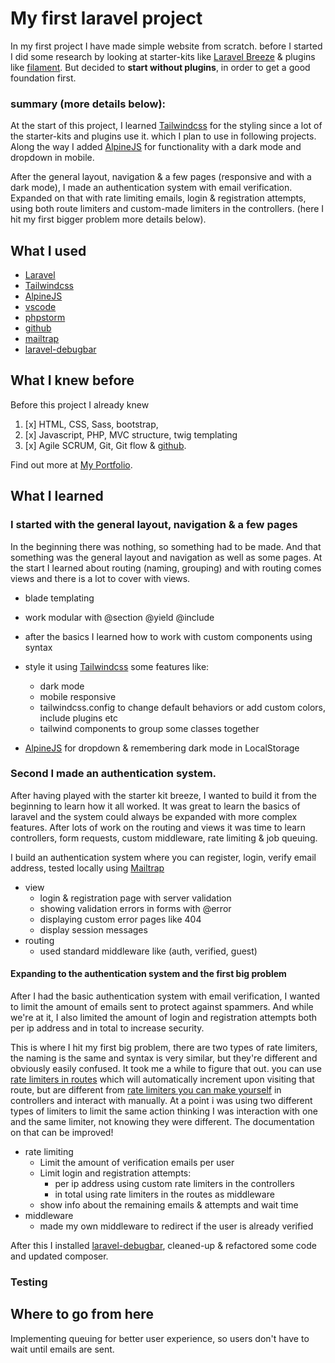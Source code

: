 # My first laravel project

In my first project I have made simple website from scratch.
before I started I did some research by looking at starter-kits
like [Laravel Breeze](https://laravel.com/docs/9.x/starter-kits#laravel-breeze) & plugins
like [filament](https://filamentphp.com/).
But decided to **start without plugins**, in order to get a good foundation first.

### summary (more details below):

At the start of this project, I learned [Tailwindcss](https://tailwindcss.com/) for the styling since a lot of the
starter-kits and plugins use it. which I plan to use in following projects.
Along the way I added [AlpineJS](https://alpinejs.dev/) for functionality with a dark mode and dropdown in mobile.

After the general layout, navigation & a few pages (responsive and with a dark mode), I made an authentication system with email verification.
Expanded on that with rate limiting emails, login & registration attempts, using both route limiters and custom-made limiters in the controllers. (here I hit my first bigger problem more details below).

## What I used

- [Laravel](https://laravel.com/)
- [Tailwindcss](https://tailwindcss.com/)
- [AlpineJS](https://alpinejs.dev/)
- [vscode](https://code.visualstudio.com/)
- [phpstorm](https://www.jetbrains.com/phpstorm/)
- [github](https://github.com/AtlasMountains)
- [mailtrap](https://mailtrap.io/)
- [laravel-debugbar](https://github.com/barryvdh/laravel-debugbar)

## What I knew before

Before this project I already knew

1. [x] HTML, CSS, Sass, bootstrap,
2. [x] Javascript, PHP, MVC structure, twig templating
3. [x] Agile SCRUM, Git, Git flow & [github](https://github.com/AtlasMountains).

Find out more at [My Portfolio](https://github.com/AtlasMountains).

## What I learned

### I started with the general layout, navigation & a few pages

In the beginning there was nothing, so something had to be made. And that something was the general layout and
navigation as well as some pages.
At the start I learned about routing (naming, grouping) and with routing comes views and there is a lot to cover with
views.

- blade templating
- work modular with @section @yield @include
- after the basics I learned how to work with custom components using <x-component> syntax
- style it using [Tailwindcss](https://tailwindcss.com/) some features like:
  - dark mode
  - mobile responsive
  - tailwindcss.config to change default behaviors or add custom colors, include plugins etc
  - tailwind components to group some classes together

- [AlpineJS](https://alpinejs.dev/) for dropdown & remembering dark mode in LocalStorage

### Second I made an authentication system.

After having played with the starter kit breeze, I wanted to build it from the beginning to learn how it all worked.
It was great to learn the basics of laravel and the system could always be expanded with more complex features.
After lots of work on the routing and views it was time to learn controllers, form requests, custom middleware, rate
limiting & job queuing.

I build an authentication system where you can register, login, verify email address, tested locally
using [Mailtrap](https://mailtrap.io/)

- view
  - login & registration page with server validation
  - showing validation errors in forms with @error
  - displaying custom error pages like 404
  - display session messages
- routing
  - used standard middleware like (auth, verified, guest)

#### Expanding to the authentication system and the first big problem

After I had the basic authentication system with email verification, I wanted to limit the amount of emails sent to
protect against spammers. And while we're at it, I also limited the amount of login and registration attempts both per ip
address and in total to increase security.

This is where I hit my first big problem, there are two types of rate limiters, the naming is the same and syntax is very similar, but they're different and obviously easily confused. It took me a while to figure that out. you can use [rate limiters in routes](https://laravel.com/docs/9.x/routing#rate-limiting) which will automatically increment upon visiting that route, but are different from [rate limiters you can make yourself](https://laravel.com/docs/9.x/rate-limiting) in controllers and interact with manually. At a point i was using two different types of limiters to limit the same action thinking I was interaction with one and the same limiter, not knowing they were different. The documentation on that can be improved!

- rate limiting
  - Limit the amount of verification emails per user
  - Limit login and registration attempts: 
    - per ip address using custom rate limiters in the controllers
    - in total using rate limiters in the routes as middleware
  - show info about the remaining emails & attempts and wait time
- middleware
  - made my own middleware to redirect if the user is already verified

After this I installed [laravel-debugbar](https://github.com/barryvdh/laravel-debugbar), cleaned-up & refactored some code and updated composer.

### Testing

## Where to go from here
 Implementing queuing for better user experience, so users don't have to wait until emails are sent.
